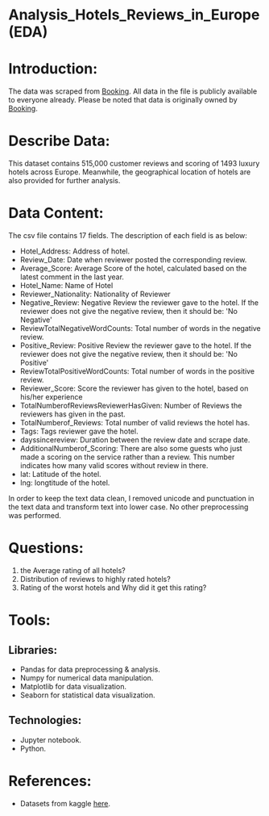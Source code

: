 # Analysis_Hotels_Reviews_in_Europe(EDA)

# Introduction:
The data was scraped from [Booking](https://www.booking.com/). All data in the file is publicly available to everyone already. Please be noted that data is originally owned by [Booking](https://www.booking.com/).

# Describe Data:
This dataset contains 515,000 customer reviews and scoring of 1493 luxury hotels across Europe. Meanwhile, the geographical location of hotels are also provided for further analysis.
# Data Content:
The csv file contains 17 fields. The description of each field is as below:

- Hotel_Address: Address of hotel.
- Review_Date: Date when reviewer posted the corresponding review.
- Average_Score: Average Score of the hotel, calculated based on the latest comment in the last year.
- Hotel_Name: Name of Hotel
- Reviewer_Nationality: Nationality of Reviewer
- Negative_Review: Negative Review the reviewer gave to the hotel. If the reviewer does not give the negative review, then it should be: 'No Negative'
- ReviewTotalNegativeWordCounts: Total number of words in the negative review.
- Positive_Review: Positive Review the reviewer gave to the hotel. If the reviewer does not give the negative review, then it should be: 'No Positive'
- ReviewTotalPositiveWordCounts: Total number of words in the positive review.
- Reviewer_Score: Score the reviewer has given to the hotel, based on his/her experience
- TotalNumberofReviewsReviewerHasGiven: Number of Reviews the reviewers has given in the past.
- TotalNumberof_Reviews: Total number of valid reviews the hotel has.
- Tags: Tags reviewer gave the hotel.
- dayssincereview: Duration between the review date and scrape date.
- AdditionalNumberof_Scoring: There are also some guests who just made a scoring on the service rather than a review. This number indicates how many valid scores without review in there.
- lat: Latitude of the hotel.
- lng: longtitude of the hotel.

In order to keep the text data clean, I removed unicode and punctuation in the text data and transform text into lower case. No other preprocessing was performed.

# Questions:
1. the Average rating of all hotels?
2. Distribution of reviews to highly rated hotels?
3. Rating of the worst hotels and Why did it get this rating?

# Tools:
## Libraries:
-	Pandas for data preprocessing & analysis.
-	Numpy for numerical data manipulation.
-	Matplotlib for data visualization.
- Seaborn for statistical data visualization.
## Technologies:
- Jupyter notebook.
- Python.


# References:
- Datasets from kaggle [here](https://www.kaggle.com/jiashenliu/515k-hotel-reviews-data-in-europe).
